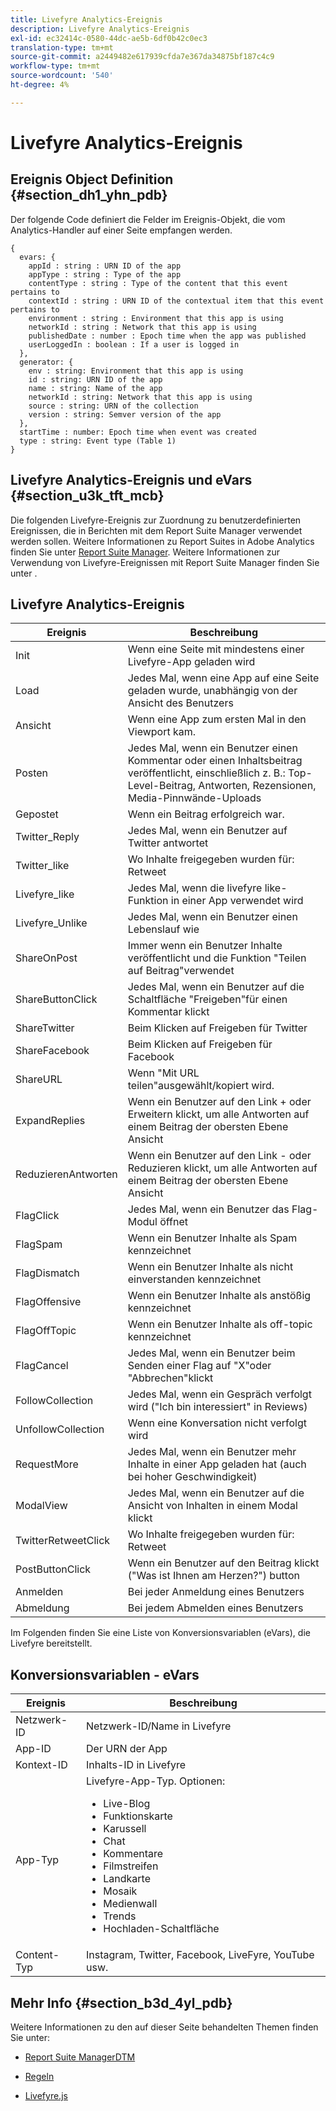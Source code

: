 ```yaml
---
title: Livefyre Analytics-Ereignis
description: Livefyre Analytics-Ereignis
exl-id: ec32414c-0580-44dc-ae5b-6df0b42c0ec3
translation-type: tm+mt
source-git-commit: a2449482e617939cfda7e367da34875bf187c4c9
workflow-type: tm+mt
source-wordcount: '540'
ht-degree: 4%

---
```


# Livefyre Analytics-Ereignis

## Ereignis Object Definition {#section_dh1_yhn_pdb}

Der folgende Code definiert die Felder im Ereignis-Objekt, die vom Analytics-Handler auf einer Seite empfangen werden.

```
{
  evars: {
    appId : string : URN ID of the app
    appType : string : Type of the app
    contentType : string : Type of the content that this event pertains to
    contextId : string : URN ID of the contextual item that this event pertains to
    environment : string : Environment that this app is using
    networkId : string : Network that this app is using
    publishedDate : number : Epoch time when the app was published
    userLoggedIn : boolean : If a user is logged in
  },
  generator: {
    env : string: Environment that this app is using
    id : string: URN ID of the app
    name : string: Name of the app
    networkId : string: Network that this app is using
    source : string: URN of the collection
    version : string: Semver version of the app
  },
  startTime : number: Epoch time when event was created
  type : string: Event type (Table 1)
}
```

## Livefyre Analytics-Ereignis und eVars {#section_u3k_tft_mcb}

Die folgenden Livefyre-Ereignis zur Zuordnung zu benutzerdefinierten Ereignissen, die in Berichten mit dem Report Suite Manager verwendet werden sollen. Weitere Informationen zu Report Suites in Adobe Analytics finden Sie unter [Report Suite Manager](https://docs.adobe.com/content/help/en/analytics/admin/manage-report-suites/report-suites-admin.html). Weitere Informationen zur Verwendung von Livefyre-Ereignissen mit Report Suite Manager finden Sie unter [](../livefyre-analytics/c-use-livefyre-with-adobe-analytics.md#section_iks_kgd_4cb).

## Livefyre Analytics-Ereignis

| Ereignis | Beschreibung |
|---|---|
| Init | Wenn eine Seite mit mindestens einer Livefyre-App geladen wird |
| Load | Jedes Mal, wenn eine App auf eine Seite geladen wurde, unabhängig von der Ansicht des Benutzers |
| Ansicht | Wenn eine App zum ersten Mal in den Viewport kam. |
| Posten | Jedes Mal, wenn ein Benutzer einen Kommentar oder einen Inhaltsbeitrag veröffentlicht, einschließlich z. B.: Top-Level-Beitrag, Antworten, Rezensionen, Media-Pinnwände-Uploads |
| Gepostet | Wenn ein Beitrag erfolgreich war. |
| Twitter_Reply | Jedes Mal, wenn ein Benutzer auf Twitter antwortet |
| Twitter_like | Wo Inhalte freigegeben wurden für: Retweet |
| Livefyre_like | Jedes Mal, wenn die livefyre like-Funktion in einer App verwendet wird |
| Livefyre_Unlike | Jedes Mal, wenn ein Benutzer einen Lebenslauf wie |
| ShareOnPost | Immer wenn ein Benutzer Inhalte veröffentlicht und die Funktion &quot;Teilen auf Beitrag&quot;verwendet |
| ShareButtonClick | Jedes Mal, wenn ein Benutzer auf die Schaltfläche &quot;Freigeben&quot;für einen Kommentar klickt |
| ShareTwitter | Beim Klicken auf Freigeben für Twitter |
| ShareFacebook | Beim Klicken auf Freigeben für Facebook |
| ShareURL | Wenn &quot;Mit URL teilen&quot;ausgewählt/kopiert wird. |
| ExpandReplies | Wenn ein Benutzer auf den Link + oder Erweitern klickt, um alle Antworten auf einem Beitrag der obersten Ebene Ansicht |
| ReduzierenAntworten | Wenn ein Benutzer auf den Link - oder Reduzieren klickt, um alle Antworten auf einem Beitrag der obersten Ebene Ansicht |
| FlagClick | Jedes Mal, wenn ein Benutzer das Flag-Modul öffnet |
| FlagSpam | Wenn ein Benutzer Inhalte als Spam kennzeichnet |
| FlagDismatch | Wenn ein Benutzer Inhalte als nicht einverstanden kennzeichnet |
| FlagOffensive | Wenn ein Benutzer Inhalte als anstößig kennzeichnet |
| FlagOffTopic | Wenn ein Benutzer Inhalte als off-topic kennzeichnet |
| FlagCancel | Jedes Mal, wenn ein Benutzer beim Senden einer Flag auf &quot;X&quot;oder &quot;Abbrechen&quot;klickt |
| FollowCollection | Jedes Mal, wenn ein Gespräch verfolgt wird (&quot;Ich bin interessiert&quot; in Reviews) |
| UnfollowCollection | Wenn eine Konversation nicht verfolgt wird |
| RequestMore | Jedes Mal, wenn ein Benutzer mehr Inhalte in einer App geladen hat (auch bei hoher Geschwindigkeit) |
| ModalView | Jedes Mal, wenn ein Benutzer auf die Ansicht von Inhalten in einem Modal klickt |
| TwitterRetweetClick | Wo Inhalte freigegeben wurden für: Retweet |
| PostButtonClick | Wenn ein Benutzer auf den Beitrag klickt (&quot;Was ist Ihnen am Herzen?&quot;) button |
| Anmelden | Bei jeder Anmeldung eines Benutzers |
| Abmeldung | Bei jedem Abmelden eines Benutzers |

Im Folgenden finden Sie eine Liste von Konversionsvariablen (eVars), die Livefyre bereitstellt.

## Konversionsvariablen - eVars

| Ereignis | Beschreibung |
|--- |--- |
| Netzwerk-ID | Netzwerk-ID/Name in Livefyre |
| App-ID | Der URN der App |
| Kontext-ID | Inhalts-ID in Livefyre |
| App-Typ | Livefyre-App-Typ. Optionen: <br><ul><li>Live-Blog  </li><li> Funktionskarte</li><li>Karussell</li><li>Chat </li><li>Kommentare</li><li>Filmstreifen</li><li>Landkarte</li><li>Mosaik</li><li>Medienwall</li><li>Trends</li><li>Hochladen-Schaltfläche</li></ul> |
| Content-Typ | Instagram, Twitter, Facebook, LiveFyre, YouTube usw. |

## Mehr Info {#section_b3d_4yl_pdb}

Weitere Informationen zu den auf dieser Seite behandelten Themen finden Sie unter:

* [Report Suite ](https://docs.adobe.com/content/help/en/analytics/admin/manage-report-suites/report-suites-admin.html)[ManagerDTM](https://docs.adobe.com/content/help/en/livefyre/using/apps/filmstrip/c-filmstrip-app.html)

* [Regeln](https://docs.adobe.com/content/help/en/dtm/using/resources/rules/create-rules.html)
* [Livefyre.js](/help/implementation/c-livefyre.js.md)
